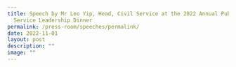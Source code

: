 ```yaml
---
title: Speech by Mr Leo Yip, Head, Civil Service at the 2022 Annual Public
  Service Leadership Dinner
permalink: /press-room/speeches/permalink/
date: 2022-11-01
layout: post
description: ""
image: ""
---
```

